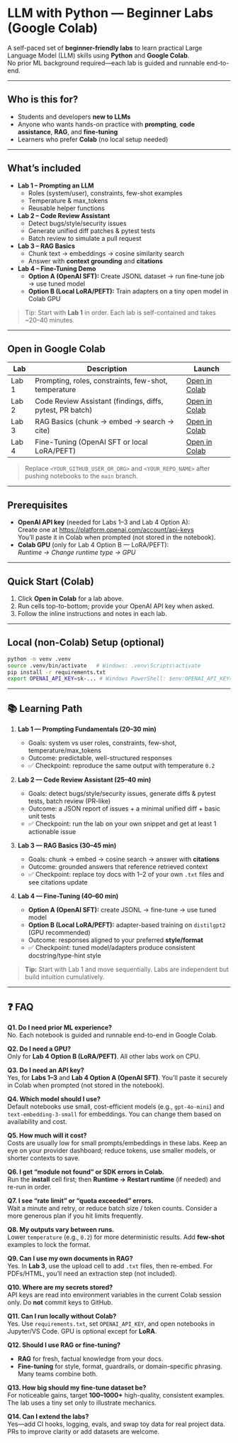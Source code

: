 # LLM with Python — Beginner Labs (Google Colab)

A self-paced set of **beginner-friendly labs** to learn practical Large Language Model (LLM) skills using **Python** and **Google Colab**.  
No prior ML background required—each lab is guided and runnable end-to-end.

---

## Who is this for?
- Students and developers **new to LLMs**
- Anyone who wants hands-on practice with **prompting**, **code assistance**, **RAG**, and **fine-tuning**
- Learners who prefer **Colab** (no local setup needed)

---

## What’s included

- **Lab 1 – Prompting an LLM**
  - Roles (system/user), constraints, few-shot examples
  - Temperature & max_tokens
  - Reusable helper functions
- **Lab 2 – Code Review Assistant**
  - Detect bugs/style/security issues
  - Generate unified diff patches & pytest tests
  - Batch review to simulate a pull request
- **Lab 3 – RAG Basics**
  - Chunk text → embeddings → cosine similarity search
  - Answer with **context grounding** and **citations**
- **Lab 4 – Fine-Tuning Demo**
  - **Option A (OpenAI SFT):** Create JSONL dataset → run fine-tune job → use tuned model  
  - **Option B (Local LoRA/PEFT):** Train adapters on a tiny open model in Colab GPU

> Tip: Start with **Lab 1** in order. Each lab is self-contained and takes ~20–40 minutes.

---

## Open in Google Colab

| Lab | Description | Launch |
|---|---|---|
| Lab 1 | Prompting, roles, constraints, few-shot, temperature | <a href="https://colab.research.google.com/github/antrixsh/llm-python-colab-beginner-labs/blob/main/notebooks/Lab1_Prompting_with_Python_Colab.ipynb" target="_blank">Open in Colab</a> |
| Lab 2 | Code Review Assistant (findings, diffs, pytest, PR batch) | <a href="https://colab.research.google.com/github/antrixsh/llm-python-colab-beginner-labs/blob/main/notebooks/Lab2_Code_Review_Assistant_Colab.ipynb" target="_blank">Open in Colab</a> |
| Lab 3 | RAG Basics (chunk → embed → search → cite) | <a href="https://colab.research.google.com/github/antrixsh/llm-python-colab-beginner-labs/blob/main/notebooks/Lab3_RAG_Basics_Colab.ipynb" target="_blank">Open in Colab</a> |
| Lab 4 | Fine-Tuning (OpenAI SFT or local LoRA/PEFT) | <a href="https://colab.research.google.com/github/antrixsh/llm-python-colab-beginner-labs/blob/main/notebooks/Lab4_Fine_Tuning_Demo_Colab.ipynb" target="_blank">Open in Colab</a> |

> Replace `<YOUR_GITHUB_USER_OR_ORG>` and `<YOUR_REPO_NAME>` after pushing notebooks to the `main` branch.

---

## Prerequisites

- **OpenAI API key** (needed for Labs 1–3 and Lab 4 Option A):  
  Create one at https://platform.openai.com/account/api-keys  
  You’ll paste it in Colab when prompted (not stored in the notebook).
- **Colab GPU** (only for Lab 4 Option B — LoRA/PEFT):  
  *Runtime → Change runtime type → GPU*

---

## Quick Start (Colab)

1. Click **Open in Colab** for a lab above.
2. Run cells top-to-bottom; provide your OpenAI API key when asked.
3. Follow the inline instructions and notes in each lab.

---

## Local (non-Colab) Setup (optional)

```bash
python -m venv .venv
source .venv/bin/activate   # Windows: .venv\Scripts\activate
pip install -r requirements.txt
export OPENAI_API_KEY=sk-... # Windows PowerShell: $env:OPENAI_API_KEY="sk-..."

```

---
## 📚 Learning Path

1. **Lab 1 — Prompting Fundamentals (20–30 min)**
   - Goals: system vs user roles, constraints, few-shot, temperature/max_tokens
   - Outcome: predictable, well-structured responses
   - ✅ Checkpoint: reproduce the same output with temperature `0.2`

2. **Lab 2 — Code Review Assistant (25–40 min)**
   - Goals: detect bugs/style/security issues, generate diffs & pytest tests, batch review (PR-like)
   - Outcome: a JSON report of issues + a minimal unified diff + basic unit tests
   - ✅ Checkpoint: run the lab on your own snippet and get at least 1 actionable issue

3. **Lab 3 — RAG Basics (30–45 min)**
   - Goals: chunk → embed → cosine search → answer with **citations**
   - Outcome: grounded answers that reference retrieved context
   - ✅ Checkpoint: replace toy docs with 1–2 of your own `.txt` files and see citations update

4. **Lab 4 — Fine-Tuning (40–60 min)**
   - **Option A (OpenAI SFT):** create JSONL → fine-tune → use tuned model  
   - **Option B (Local LoRA/PEFT):** adapter-based training on `distilgpt2` (GPU recommended)
   - Outcome: responses aligned to your preferred **style/format**
   - ✅ Checkpoint: tuned model/adapters produce consistent docstring/type-hint style

> **Tip:** Start with Lab 1 and move sequentially. Labs are independent but build intuition cumulatively.

---

## ❓ FAQ

**Q1. Do I need prior ML experience?**  
No. Each notebook is guided and runnable end-to-end in Google Colab.

**Q2. Do I need a GPU?**  
Only for **Lab 4 Option B (LoRA/PEFT)**. All other labs work on CPU.

**Q3. Do I need an API key?**  
Yes, for **Labs 1–3** and **Lab 4 Option A (OpenAI SFT)**. You’ll paste it securely in Colab when prompted (not stored in the notebook).

**Q4. Which model should I use?**  
Default notebooks use small, cost-efficient models (e.g., `gpt-4o-mini`) and `text-embedding-3-small` for embeddings. You can change them based on availability and cost.

**Q5. How much will it cost?**  
Costs are usually low for small prompts/embeddings in these labs. Keep an eye on your provider dashboard; reduce tokens, use smaller models, or shorter contexts to save.

**Q6. I get “module not found” or SDK errors in Colab.**  
Run the **install** cell first; then **Runtime → Restart runtime** (if needed) and re-run in order.

**Q7. I see “rate limit” or “quota exceeded” errors.**  
Wait a minute and retry, or reduce batch size / token counts. Consider a more generous plan if you hit limits frequently.

**Q8. My outputs vary between runs.**  
Lower `temperature` (e.g., `0.2`) for more deterministic results. Add **few-shot** examples to lock the format.

**Q9. Can I use my own documents in RAG?**  
Yes. In **Lab 3**, use the upload cell to add `.txt` files, then re-embed. For PDFs/HTML, you’ll need an extraction step (not included).

**Q10. Where are my secrets stored?**  
API keys are read into environment variables in the current Colab session only. Do **not** commit keys to GitHub.

**Q11. Can I run locally without Colab?**  
Yes. Use `requirements.txt`, set `OPENAI_API_KEY`, and open notebooks in Jupyter/VS Code. GPU is optional except for **LoRA**.

**Q12. Should I use RAG or fine-tuning?**  
- **RAG** for fresh, factual knowledge from your docs.  
- **Fine-tuning** for style, format, guardrails, or domain-specific phrasing.  
Many teams combine both.

**Q13. How big should my fine-tune dataset be?**  
For noticeable gains, target **100–1000+** high-quality, consistent examples. The lab uses a tiny set only to illustrate mechanics.

**Q14. Can I extend the labs?**  
Yes—add CI hooks, logging, evals, and swap toy data for real project data. PRs to improve clarity or add datasets are welcome.
